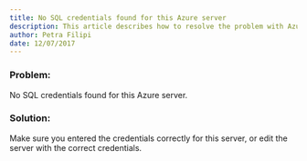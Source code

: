 ```yaml
---
title: No SQL credentials found for this Azure server
description: This article describes how to resolve the problem with Azure credentials in SysKit SQL Manager.
author: Petra Filipi
date: 12/07/2017
---
```


### Problem:
No SQL credentials found for this Azure server.
### Solution:
Make sure you entered the credentials correctly for this server, or edit the server with the correct credentials.